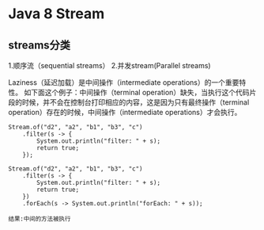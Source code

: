 # Java 8 Stream

## streams分类
1.顺序流（sequential streams）
2.并发stream(Parallel streams)


Laziness（延迟加载）是中间操作（intermediate operations）的一个重要特性。
如下面这个例子：中间操作（terminal operation）缺失，当执行这个代码片段的时候，并不会在控制台打印相应的内容，这是因为只有最终操作（terminal operation）存在的时候，中间操作（intermediate operations）才会执行。
~~~
Stream.of("d2", "a2", "b1", "b3", "c")
    .filter(s -> {
        System.out.println("filter: " + s);
        return true;
    });
    
Stream.of("d2", "a2", "b1", "b3", "c")
    .filter(s -> {
        System.out.println("filter: " + s);
        return true;
    })
    .forEach(s -> System.out.println("forEach: " + s));

结果:中间的方法被执行
~~~

